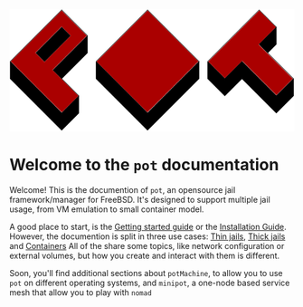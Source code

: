 ![pot logo](pot-red.svg)
# Welcome to the `pot` documentation

Welcome! This is the documention of `pot`, an opensource jail framework/manager for FreeBSD.
It's designed to support multiple jail usage, from VM emulation to small container model.

A good place to start, is the [Getting started guide](Getting.md) or the [Installation Guide](Installation.md).  
However, the documention is split in three use cases: [Thin jails](Thin.md), [Thick jails](Thick.md) and [Containers](Container.md)
All of the share some topics, like network configuration or external volumes, but how you create and interact with them is different.

Soon, you'll find additional sections about `potMachine`, to allow you to use `pot` on different operating systems, and `minipot`, a one-node based service mesh that allow you to play with `nomad`


